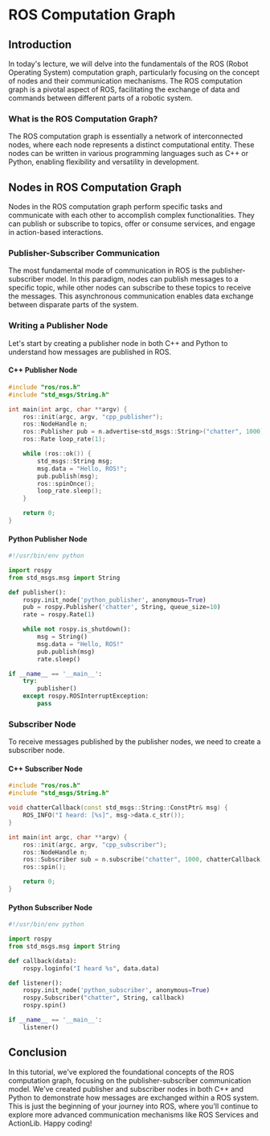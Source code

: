 # ROS Computation Graph

## Introduction

In today's lecture, we will delve into the fundamentals of the ROS (Robot Operating System) computation graph, particularly focusing on the concept of nodes and their communication mechanisms. The ROS computation graph is a pivotal aspect of ROS, facilitating the exchange of data and commands between different parts of a robotic system.

### What is the ROS Computation Graph?

The ROS computation graph is essentially a network of interconnected nodes, where each node represents a distinct computational entity. These nodes can be written in various programming languages such as C++ or Python, enabling flexibility and versatility in development.

## Nodes in ROS Computation Graph

Nodes in the ROS computation graph perform specific tasks and communicate with each other to accomplish complex functionalities. They can publish or subscribe to topics, offer or consume services, and engage in action-based interactions.

### Publisher-Subscriber Communication

The most fundamental mode of communication in ROS is the publisher-subscriber model. In this paradigm, nodes can publish messages to a specific topic, while other nodes can subscribe to these topics to receive the messages. This asynchronous communication enables data exchange between disparate parts of the system.

### Writing a Publisher Node

Let's start by creating a publisher node in both C++ and Python to understand how messages are published in ROS.

#### C++ Publisher Node

```cpp
#include "ros/ros.h"
#include "std_msgs/String.h"

int main(int argc, char **argv) {
    ros::init(argc, argv, "cpp_publisher");
    ros::NodeHandle n;
    ros::Publisher pub = n.advertise<std_msgs::String>("chatter", 1000);
    ros::Rate loop_rate(1);

    while (ros::ok()) {
        std_msgs::String msg;
        msg.data = "Hello, ROS!";
        pub.publish(msg);
        ros::spinOnce();
        loop_rate.sleep();
    }

    return 0;
}
```

#### Python Publisher Node

```python
#!/usr/bin/env python

import rospy
from std_msgs.msg import String

def publisher():
    rospy.init_node('python_publisher', anonymous=True)
    pub = rospy.Publisher('chatter', String, queue_size=10)
    rate = rospy.Rate(1)

    while not rospy.is_shutdown():
        msg = String()
        msg.data = "Hello, ROS!"
        pub.publish(msg)
        rate.sleep()

if __name__ == '__main__':
    try:
        publisher()
    except rospy.ROSInterruptException:
        pass
```

### Subscriber Node

To receive messages published by the publisher nodes, we need to create a subscriber node.

#### C++ Subscriber Node

```cpp
#include "ros/ros.h"
#include "std_msgs/String.h"

void chatterCallback(const std_msgs::String::ConstPtr& msg) {
    ROS_INFO("I heard: [%s]", msg->data.c_str());
}

int main(int argc, char **argv) {
    ros::init(argc, argv, "cpp_subscriber");
    ros::NodeHandle n;
    ros::Subscriber sub = n.subscribe("chatter", 1000, chatterCallback);
    ros::spin();

    return 0;
}
```

#### Python Subscriber Node

```python
#!/usr/bin/env python

import rospy
from std_msgs.msg import String

def callback(data):
    rospy.loginfo("I heard %s", data.data)

def listener():
    rospy.init_node('python_subscriber', anonymous=True)
    rospy.Subscriber("chatter", String, callback)
    rospy.spin()

if __name__ == '__main__':
    listener()
```

## Conclusion

In this tutorial, we've explored the foundational concepts of the ROS computation graph, focusing on the publisher-subscriber communication model. We've created publisher and subscriber nodes in both C++ and Python to demonstrate how messages are exchanged within a ROS system. This is just the beginning of your journey into ROS, where you'll continue to explore more advanced communication mechanisms like ROS Services and ActionLib. Happy coding!